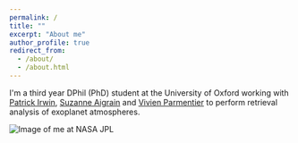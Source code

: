 ```yaml
---
permalink: /
title: ""
excerpt: "About me"
author_profile: true
redirect_from: 
  - /about/
  - /about.html
---
```


I'm a third year DPhil (PhD) student at the University of Oxford working with <a href="https://www2.physics.ox.ac.uk/contacts/people/irwin">Patrick Irwin</a>, <a href="https://www2.physics.ox.ac.uk/contacts/people/aigrain">Suzanne Aigrain</a> and <a href="https://www2.physics.ox.ac.uk/contacts/people/parmentier">Vivien Parmentier</a> to perform retrieval analysis of exoplanet atmospheres.

![Image of me at NASA JPL](https://scontent.flhr1-2.fna.fbcdn.net/v/t31.0-8/13958135_10155197373004741_8265029205848789105_o.jpg?_nc_cat=109&_nc_sid=174925&_nc_ohc=7QNGb_V1AJkAX_pGwdR&_nc_ht=scontent.flhr1-2.fna&oh=3cc8c1ddeb8274ca736f14e30578f737&oe=5F0658DF)

